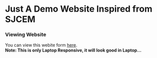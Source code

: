 # Just A Demo Website Inspired from SJCEM

### Viewing Website

You can view this webite form [here](https://asj-projects.github.io/FirstProjectBySmith/index.html).
</br>
<b>Note: This is only Laptop Responsive, it will look good in Laptop...</b>
